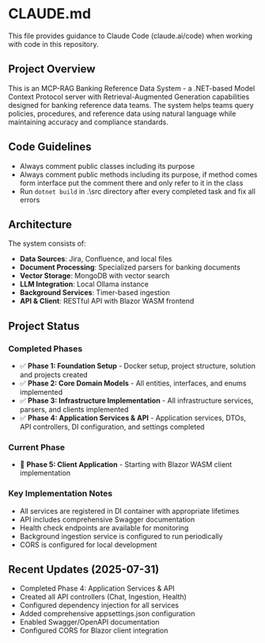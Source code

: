 # CLAUDE.md

This file provides guidance to Claude Code (claude.ai/code) when working with code in this repository.

## Project Overview

This is an MCP-RAG Banking Reference Data System - a .NET-based Model Context Protocol server with Retrieval-Augmented Generation capabilities designed for banking reference data teams. The system helps teams query policies, procedures, and reference data using natural language while maintaining accuracy and compliance standards.

## Code Guidelines

- Always comment public classes including its purpose
- Always comment public methods including its purpose, if method comes form interface put the comment there and only refer to it in the class
- Run `dotnet build` in .\src directory after every completed task and fix all errors

## Architecture

The system consists of:
- **Data Sources**: Jira, Confluence, and local files
- **Document Processing**: Specialized parsers for banking documents
- **Vector Storage**: MongoDB with vector search
- **LLM Integration**: Local Ollama instance
- **Background Services**: Timer-based ingestion
- **API & Client**: RESTful API with Blazor WASM frontend

## Project Status

### Completed Phases
- ✅ **Phase 1: Foundation Setup** - Docker setup, project structure, solution and projects created
- ✅ **Phase 2: Core Domain Models** - All entities, interfaces, and enums implemented
- ✅ **Phase 3: Infrastructure Implementation** - All infrastructure services, parsers, and clients implemented
- ✅ **Phase 4: Application Services & API** - Application services, DTOs, API controllers, DI configuration, and settings completed

### Current Phase
- 🚧 **Phase 5: Client Application** - Starting with Blazor WASM client implementation

### Key Implementation Notes
- All services are registered in DI container with appropriate lifetimes
- API includes comprehensive Swagger documentation
- Health check endpoints are available for monitoring
- Background ingestion service is configured to run periodically
- CORS is configured for local development

## Recent Updates (2025-07-31)
- Completed Phase 4: Application Services & API
- Created all API controllers (Chat, Ingestion, Health)
- Configured dependency injection for all services
- Added comprehensive appsettings.json configuration
- Enabled Swagger/OpenAPI documentation
- Configured CORS for Blazor client integration